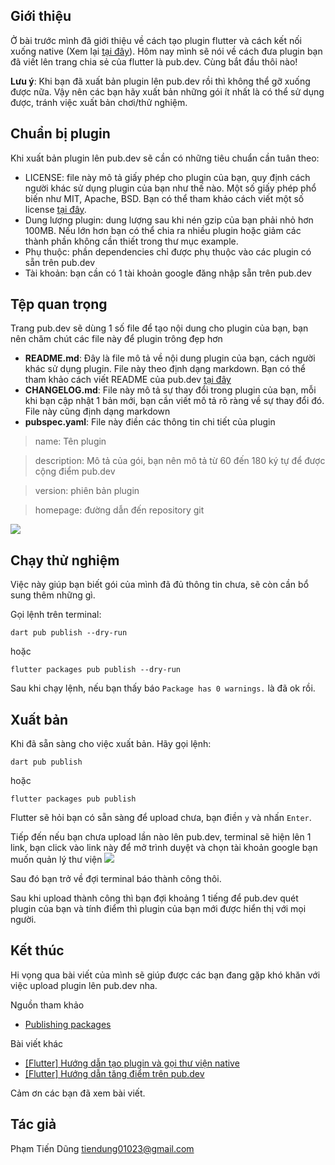 ## Giới thiệu
Ở bài trước mình đã giới thiệu về cách tạo plugin flutter và cách kết nối xuống native (Xem lại [tại đây](https://viblo.asia/p/flutter-huong-dan-tao-plugin-va-goi-thu-vien-native-Eb85orYWl2G)). Hôm nay mình sẽ nói về cách đưa plugin bạn đã viết lên trang chia sẻ của flutter là pub.dev. Cùng bắt đầu thôi nào!

**Lưu ý**: Khi bạn đã xuất bản plugin lên pub.dev rồi thì không thể gỡ xuống được nữa. Vậy nên các bạn hãy xuất bản những gói ít nhất là có thể sử dụng được, tránh việc xuất bản chơi/thử nghiệm.

## Chuẩn bị plugin
Khi xuất bản plugin lên pub.dev sẽ cần có những tiêu chuẩn cần tuân theo:
- LICENSE: file này mô tả giấy phép cho plugin của bạn, quy định cách người khác sử dụng plugin của bạn như thế nào. Một số giấy phép phổ biến như MIT, Apache, BSD. Bạn có thể tham khảo cách viết một số license [tại đây](https://choosealicense.com/licenses/).
- Dung lượng plugin: dung lượng sau khi nén gzip của bạn phải nhỏ hơn 100MB. Nếu lớn hơn bạn có thể chia ra nhiều plugin hoặc giảm các thành phần không cần thiết trong thư mục example.
- Phụ thuộc: phần dependencies chỉ được phụ thuộc vào các plugin có sẵn trên pub.dev
- Tài khoản: bạn cần có 1 tài khoản google đăng nhập sẵn trên pub.dev

## Tệp quan trọng
Trang pub.dev sẽ dùng 1 số file để tạo nội dung cho plugin của bạn, bạn nên chăm chút các file này để plugin trông đẹp hơn
- **README.md**: Đây là file mô tả về nội dung plugin của bạn, cách người khác sử dụng plugin. File này theo định dạng markdown. Bạn có thể tham khảo cách viết README của pub.dev [tại đây](https://dart.dev/guides/libraries/writing-package-pages)
- **CHANGELOG.md**: File này mô tả sự thay đổi trong plugin của bạn, mỗi khi bạn cập nhật 1 bản mới, bạn cần viết mô tả rõ ràng về sự thay đổi đó. File này cũng định dạng markdown
- **pubspec.yaml**: File này điền các thông tin chi tiết của plugin
> name: Tên plugin

> description: Mô tả của gói, bạn nên mô tả từ 60 đến 180 ký tự để được cộng điểm pub.dev

> version: phiên bản plugin

> homepage: đường dẫn đến repository git

![](https://images.viblo.asia/6fd19789-d405-4f35-81b5-f464ba2330fa.png)

## Chạy thử nghiệm
Việc này giúp bạn biết gói của mình đã đủ thông tin chưa, sẽ còn cần bổ sung thêm những gì.

Gọi lệnh trên terminal:
```shell
dart pub publish --dry-run
```
hoặc
```shell
flutter packages pub publish --dry-run
```
Sau khi chạy lệnh, nếu bạn thấy báo `Package has 0 warnings.` là đã ok rồi.

## Xuất bản
Khi đã sẵn sàng cho việc xuất bản. Hãy gọi lệnh:
```shell
dart pub publish
```
hoặc
```shell
flutter packages pub publish
```

Flutter sẽ hỏi bạn có sẵn sàng để upload chưa, bạn điền `y` và nhấn `Enter`.

Tiếp đến nếu bạn chưa upload lần nào lên pub.dev, terminal sẽ hiện lên 1 link, bạn click vào link này để mở trình duyệt và chọn tài khoản google bạn muốn quản lý thư viện
![](https://images.viblo.asia/12403570-20b4-433e-a976-7b8dd8e855ca.png)

Sau đó bạn trở về đợi terminal báo thành công thôi.

Sau khi upload thành công thì bạn đợi khoảng 1 tiếng để pub.dev quét plugin của bạn và tính điểm thì plugin của bạn mới được hiển thị với mọi người.

## Kết thúc
Hi vọng qua bài viết của mình sẽ giúp được các bạn đang gặp khó khăn với việc upload plugin lên pub.dev nha.

Nguồn tham khảo
- [Publishing packages](https://dart.dev/tools/pub/publishing)

Bài viết khác
- [[Flutter] Hướng dẫn tạo plugin và gọi thư viện native](https://viblo.asia/p/flutter-huong-dan-tao-plugin-va-goi-thu-vien-native-Eb85orYWl2G)
- [[Flutter] Hướng dẫn tăng điểm trên pub.dev](https://viblo.asia/p/flutter-huong-dan-tang-diem-tren-pubdev-gGJ596OPKX2)

Cảm ơn các bạn đã xem bài viết.
## Tác giả
Phạm Tiến Dũng
tiendung01023@gmail.com
